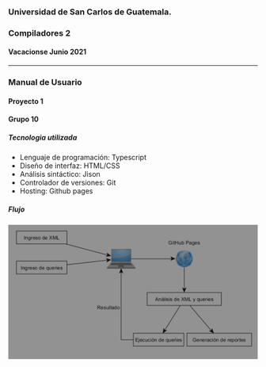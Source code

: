 ### Universidad de San Carlos de Guatemala.
### Compiladores 2
#### Vacacionse Junio 2021
___

### Manual de Usuario
#### Proyecto 1
#### Grupo 10

##### Tecnologia utilizada

- Lenguaje de programación: Typescript
- Diseño de interfaz: HTML/CSS
- Análisis sintáctico: Jison
- Controlador de versiones: Git
- Hosting: Github pages

##### Flujo
![Imagen 6](/20211SVAC/G10//images/img6.png)

